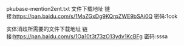 pkubase-mention2ent.txt 文件下载地址
链接:https://pan.baidu.com/s/1MaZGxDg9KQrpZWE9bSAi0Q  密码:1cok

实体消歧所需要的文件下载地址
链接:https://pan.baidu.com/s/1Oa10t3t73zO13ydv1KcBFg  密码:sssa